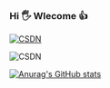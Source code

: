 ### Hi 🖐 Wlecome 👍

<!--
**ZhiliangMa/ZhiliangMa** is a ✨ _special_ ✨ repository because its `README.md` (this file) appears on your GitHub profile.

Here are some ideas to get you started:

- 🔭 I’m currently working on ...
- 🌱 I’m currently learning ...
- 👯 I’m looking to collaborate on ...
- 🤔 I’m looking for help with ...
- 💬 Ask me about ...
- 📫 How to reach me: ...
- 😄 Pronouns: ...
- ⚡ Fun fact: ...
-->


[![CSDN](https://img.shields.io/badge/Blog-CSDN-red)](https://blog.csdn.net/mark_md/category_10794878.html)

![CSDN](http://progressed.io/bar/28)

[![Anurag's GitHub stats](https://github-readme-stats.vercel.app/api?username=ZhiliangMa)](https://github.com/anuraghazra/github-readme-stats)
